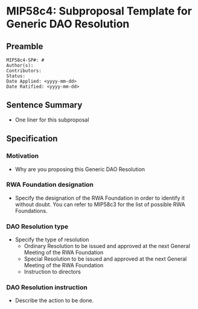  # MIP58c4: Subproposal Template for Generic DAO Resolution

## Preamble

```
MIP58c4-SP#: #
Author(s):
Contributors:
Status: 
Date Applied: <yyyy-mm-dd>
Date Ratified: <yyyy-mm-dd>
```

## Sentence Summary

- One liner for this subproposal

## Specification

### Motivation

- Why are you proposing this Generic DAO Resolution

### RWA Foundation designation

- Specify the designation of the RWA Foundation in order to identify it without doubt. You can refer to MIP58c3 for the list of possible RWA Foundations.

### DAO Resolution type

- Specify the type of resolution
  - Ordinary Resolution to be issued and approved at the next General Meeting of the RWA Foundation 
  - Special Resolution to be issued and approved at the next General Meeting of the RWA Foundation
  - Instruction to directors

### DAO Resolution instruction

- Describe the action to be done.